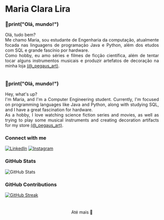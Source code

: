 <h1>
<span>Maria Clara Lira</span>
</h1>

### 🐍print("Olá, mundo!")
<p align="justify">
Olá, tudo bem?
<br>
Me chamo Maria, sou estudante de Engenharia da computação, atualmente focada nas linguagens de programação Java e Python, além dos etudos com SQL e grande fascínio por hardware.
<br>
 Como hobby, eu amo séries e filmes de ficção científica, além de tentar tocar alguns instrumentos musicais e produzir artefatos de decoração na minha loja <a href="https://www.instagram.com/_pegasus_art?utm_source=ig_web_button_share_sheet&igsh=ZDNlZDc0MzIxNw==">(@_pegaus_art)</a>.</p>

<h1> </h1>

### 🐍print("Olá, mundo!")
<p align="justify">Hey, what's up?
<br>I'm Maria, and I'm a Computer Engineering student. Currently, I'm focused on programming languages like Java and Python, along with studying SQL, and I have a great fascination for hardware.
<br>
As a hobby, I love watching science fiction series and movies, as well as trying to play some musical instruments and creating decoration artifacts for my store <a href="https://www.instagram.com/_pegasus_art?utm_source=ig_web_button_share_sheet&igsh=ZDNlZDc0MzIxNw==">(@_pegaus_art)</a>.</p>
<!--
[![Preview](https://img.shields.io/badge/Portfolio-000?style=for-the-badge&logo=github&logoColor=FF00F6)](https://github.com/MariaClaraLira)
[![GitHub Page](https://img.shields.io/badge/MariaClaraLira.github.io-67136f?style=for-the-badge)](https://github.com/MariaClaraLira)
-->

### Connect with me

[![LinkedIn](https://img.shields.io/badge/-LinkedIn-7E03B3?style=for-the-badge&logo=linkedin&logoColor=fff&color:000)](https://www.linkedin.com/in/maria-clara-sousa-189a122b7)
[![Instagram](https://img.shields.io/badge/-Instagram-7E03B3?style=for-the-badge&logo=instagram&logoColor=fff&color:FFF)](https://www.instagram.com/_clira/)

### GitHub Stats

![GitHub Stats](https://github-readme-stats.vercel.app/api?username=MariaClaraLira&line_height=25&theme=dracula&bg_color=000&border_color=7E03B5&show_icons=true&icon_color=7E03B5&title_color=7E03B5&text_color=FFF&border_radius=37)

### GitHub Contributions

[![GitHub Streak](https://streak-stats.demolab.com/?user=MariaClaraLira&theme=bear&background=000&border=7E03B5&dates=FFF&border_radius=37)](https://git.io/streak-stats)
<h1>
</h1>
  <div align="center">Até mais 👋 </div>
